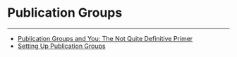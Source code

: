 


Publication Groups
==================
***
* [Publication Groups and You: The Not Quite Definitive Primer](../../raw_kb/article/publication_groups_and_you_the_not_quite_definitive_primer/index.html)
* [Setting Up Publication Groups](../../raw_kb/article/setting_up_publication_groups/index.html)
